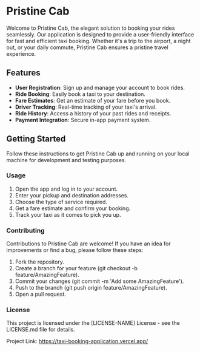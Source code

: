 # Pristine Cab

Welcome to Pristine Cab, the elegant solution to booking your rides seamlessly. Our application is designed to provide a user-friendly interface for fast and efficient taxi booking. Whether it's a trip to the airport, a night out, or your daily commute, Pristine Cab ensures a pristine travel experience.

## Features

- **User Registration**: Sign up and manage your account to book rides.
- **Ride Booking**: Easily book a taxi to your destination.
- **Fare Estimates**: Get an estimate of your fare before you book.
- **Driver Tracking**: Real-time tracking of your taxi's arrival.
- **Ride History**: Access a history of your past rides and receipts.
- **Payment Integration**: Secure in-app payment system.

## Getting Started

Follow these instructions to get Pristine Cab up and running on your local machine for development and testing purposes.

### Usage
1. Open the app and log in to your account.
2. Enter your pickup and destination addresses.
3. Choose the type of service required.
4. Get a fare estimate and confirm your booking.
5. Track your taxi as it comes to pick you up.

### Contributing
Contributions to Pristine Cab are welcome! If you have an idea for improvements or find a bug, please follow these steps:

1. Fork the repository.
2. Create a branch for your feature (git checkout -b feature/AmazingFeature).
3. Commit your changes (git commit -m 'Add some AmazingFeature').
4. Push to the branch (git push origin feature/AmazingFeature).
5. Open a pull request.

### License
This project is licensed under the [LICENSE-NAME] License - see the LICENSE.md file for details.

Project Link: https://taxi-booking-application.vercel.app/


